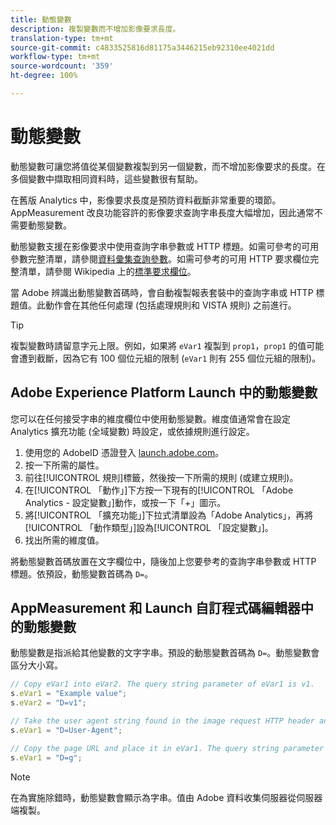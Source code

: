```yaml
---
title: 動態變數
description: 複製變數而不增加影像要求長度。
translation-type: tm+mt
source-git-commit: c4833525816d81175a3446215eb92310ee4021dd
workflow-type: tm+mt
source-wordcount: '359'
ht-degree: 100%

---
```



# 動態變數

動態變數可讓您將值從某個變數複製到另一個變數，而不增加影像要求的長度。在多個變數中擷取相同資料時，這些變數很有幫助。

在舊版 Analytics 中，影像要求長度是預防資料截斷非常重要的環節。AppMeasurement 改良功能容許的影像要求查詢字串長度大幅增加，因此通常不需要動態變數。

動態變數支援在影像要求中使用查詢字串參數或 HTTP 標題。如需可參考的可用參數完整清單，請參閱[資料彙集查詢參數](../../validate/query-parameters.md)。如需可參考的可用 HTTP 要求欄位完整清單，請參閱 Wikipedia 上的[標準要求欄位](https://en.wikipedia.org/wiki/List_of_HTTP_header_fields#Request_fields)。

當 Adobe 辨識出動態變數首碼時，會自動複製報表套裝中的查詢字串或 HTTP 標題值。此動作會在其他任何處理 (包括處理規則和 VISTA 規則) 之前進行。

>[!TIP]
>
> 複製變數時請留意字元上限。例如，如果將 `eVar1` 複製到 `prop1`，`prop1` 的值可能會遭到截斷，因為它有 100 個位元組的限制 (`eVar1` 則有 255 個位元組的限制)。

## Adobe Experience Platform Launch 中的動態變數

您可以在任何接受字串的維度欄位中使用動態變數。維度值通常會在設定 Analytics 擴充功能 (全域變數) 時設定，或依據規則進行設定。

1. 使用您的 AdobeID 憑證登入 [launch.adobe.com](https://launch.adobe.com)。
2. 按一下所需的屬性。
3. 前往[!UICONTROL 規則]標籤，然後按一下所需的規則 (或建立規則)。
4. 在[!UICONTROL 「動作」]下方按一下現有的[!UICONTROL 「Adobe Analytics - 設定變數」]動作，或按一下「+」圖示。
5. 將[!UICONTROL 「擴充功能」]下拉式清單設為「Adobe Analytics」，再將[!UICONTROL 「動作類型」]設為[!UICONTROL 「設定變數」]。
6. 找出所需的維度值。

將動態變數首碼放置在文字欄位中，隨後加上您要參考的查詢字串參數或 HTTP 標題。依預設，動態變數首碼為 `D=`。

## AppMeasurement 和 Launch 自訂程式碼編輯器中的動態變數

動態變數是指派給其他變數的文字字串。預設的動態變數首碼為 `D=`。動態變數會區分大小寫。

```js
// Copy eVar1 into eVar2. The query string parameter of eVar1 is v1.
s.eVar1 = "Example value";
s.eVar2 = "D=v1";

// Take the user agent string found in the image request HTTP header and place it in eVar1.
s.eVar1 = "D=User-Agent";

// Copy the page URL and place it in eVar1. The query string parameter of page URL is g.
s.eVar1 = "D=g";
```

>[!NOTE]
>
> 在為實施除錯時，動態變數會顯示為字串。值由 Adobe 資料收集伺服器從伺服器端複製。
